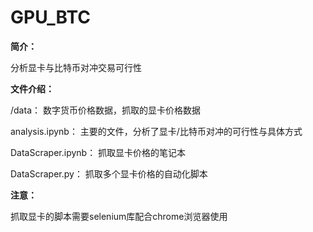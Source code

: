 # GPU_BTC

**简介：** 

分析显卡与比特币对冲交易可行性

**文件介绍：**

/data： 数字货币价格数据，抓取的显卡价格数据

analysis.ipynb： 主要的文件，分析了显卡/比特币对冲的可行性与具体方式

DataScraper.ipynb： 抓取显卡价格的笔记本

DataScraper.py： 抓取多个显卡价格的自动化脚本

**注意：**

抓取显卡的脚本需要selenium库配合chrome浏览器使用
